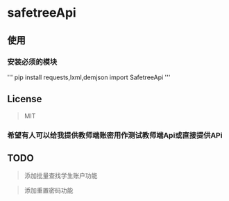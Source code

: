 # safetreeApi

## 使用
### 安装必须的模块
'''
pip install requests,lxml,demjson
import SafetreeApi
'''

## License
>MIT

### 希望有人可以给我提供教师端账密用作测试教师端Api或直接提供APi

## TODO
>添加批量查找学生账户功能

>添加重置密码功能
